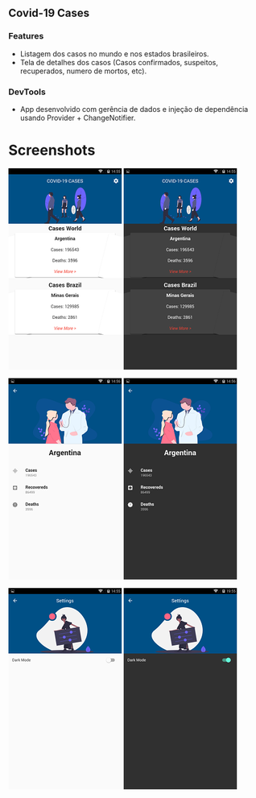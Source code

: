 
## Covid-19 Cases
### Features

- Listagem dos casos no mundo e nos estados brasileiros.
- Tela de detalhes dos casos (Casos confirmados, suspeitos, recuperados, numero de mortos, etc).

### DevTools
- App desenvolvido com gerência de dados e injeção de dependência usando Provider + ChangeNotifier. 

# Screenshots
![HomePage DarkMode](https://github.com/DanielPetroni/Covid-19-Cases/blob/master/screenshots/HomePage-light.png)
![HomePage DarkMode](https://github.com/DanielPetroni/Covid-19-Cases/blob/master/screenshots/HomePageDark.png)


![HomePage DarkMode](https://github.com/DanielPetroni/Covid-19-Cases/blob/master/screenshots/Details-Light.png)
![HomePage DarkMode](https://github.com/DanielPetroni/Covid-19-Cases/blob/master/screenshots/Details-Dark.png)

![HomePage DarkMode](https://github.com/DanielPetroni/Covid-19-Cases/blob/master/screenshots/Settingslight.png)
![HomePage DarkMode](https://github.com/DanielPetroni/Covid-19-Cases/blob/master/screenshots/Settings-Dark.png)



